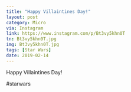 ```yaml
---
title: "Happy Villaintines Day!"
layout: post
category: Micro
via: Instagram
link: https://www.instagram.com/p/Bt3vy5khn0T
tn: Bt3vy5khn0T.jpg
img: Bt3vy5khn0T.jpg
tags: [Star Wars]
date: 2019-02-14
---
```

Happy Villaintines Day!

#starwars